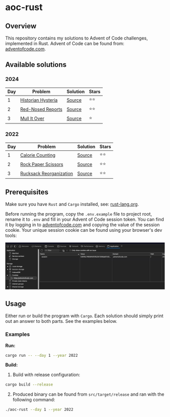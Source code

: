 # aoc-rust

## Overview

This repository contains my solutions to Advent of Code challenges, implemented in Rust. Advent of Code can be found from: [adventofcode.com](https://adventofcode.com/).

## Available solutions

### 2024

| Day | Problem                                                   | Solution                         | Stars |
| --- | --------------------------------------------------------- | -------------------------------- | ----- |
| 1   | [Historian Hysteria](https://adventofcode.com/2024/day/1) | [Source](src/year_2024/day_1.rs) | ⭐⭐  |
| 2   | [Red-Nosed Reports](https://adventofcode.com/2024/day/2)  | [Source](src/year_2024/day_2.rs) | ⭐⭐  |
| 3   | [Mull It Over](https://adventofcode.com/2024/day/3)       | [Source](src/year_2024/day_3.rs) | ⭐    |

### 2022

| Day | Problem                                                        | Solution                         | Stars |
| --- | -------------------------------------------------------------- | -------------------------------- | ----- |
| 1   | [Calorie Counting](https://adventofcode.com/2022/day/1)        | [Source](src/year_2022/day_1.rs) | ⭐⭐  |
| 2   | [Rock Paper Scissors](https://adventofcode.com/2022/day/2)     | [Source](src/year_2022/day_2.rs) | ⭐⭐  |
| 3   | [Rucksack Reorganization](https://adventofcode.com/2022/day/3) | [Source](src/year_2022/day_3.rs) | ⭐⭐  |

## Prerequisites

Make sure you have `Rust` and `Cargo` installed, see: [rust-lang.org](https://www.rust-lang.org/tools/install).

Before running the program, copy the `.env.example` file to project root, rename it to `.env` and fill in your Advent of Code session token. You can find it by logging in to [adventofcode.com](https://adventofcode.com/) and copying the value of the session cookie. Your unique session cookie can be found using your browser's dev tools:

![AOC_SESSION_TOKEN](assets/session_token.png)

## Usage

Either run or build the program with `Cargo`. Each solution should simply print out an answer to both parts. See the examples below.

### Examples

**Run:**

```sh
cargo run -- --day 1 --year 2022
```

**Build:**

1. Build with release configuration:

```sh
cargo build --release
```

2. Produced binary can be found from `src/target/release` and ran with the following command:

```sh
./aoc-rust --day 1 --year 2022
```
